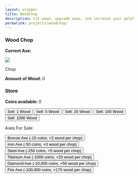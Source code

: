 ```yaml
---
layout: wrapper
title: WoodChop
description: Cut wood, upgrade axes, and increase your gold!
permalink: projects/woodchop/
---
```



<link rel="stylesheet" type="text/css" href="{{ site.url }}/assets/css/woodchop.css">

<main>
	<div class="section">
		<h3>Wood Chop</h3>
		<p><b>Current Axe:</b> <span id="axeType"></span></p>
		<a class="more round" id="chopWood">
			<img id="axeImg" src="{{site.url}}/assets/img/woodchop/hand.png">
			<p>Chop</p>
		</a>
		<p><b>Amount of Wood:</b> <span id="woodAmt">0</span></p>
	</div>
	<div class="section">
		<h3>Store</h3>
		<p><b>Coins available: </b><span id="coinAmt">0</span></p>
		<button class ="sellButton" id="sellWood">
			Sell: 1 Wood
		</button>
		<button class ="sellButton" id="sellWood5x">
			Sell: 5 Wood
		</button>
		<button class ="sellButton" id="sellWood25x">
			Sell: 25 Wood
		</button>
		<button class ="sellButton" id="sellWood100x">
			Sell: 100 Wood
		</button>
		<button class ="sellButton" id="sellWood1000x">
			Sell: 1000 Wood
		</button>
		<p>Axes For Sale:</p>
		<button class ="buyButton" id="buyBronzeAxe">
			Bronze Axe (-10 coins, +2 wood per chop)
		</button>
		<button class ="buyButton" id="buyIronAxe">
			Iron Axe (-50 coins, +3 wood per chop)
		</button>
		<button class ="buyButton" id="buySteelAxe">
			Steel Axe (-250 coins, +5 wood per chop)
		</button>
		<br>
		<button class ="buyButton" id="buyTitaniumAxe">Titanium Axe (-1000 coins, +25 wood per chop)</button>
		<button class ="buyButton" id="buyDiamondAxe">Diamond Axe (-10,000 coins, +50 wood per chop)</button>
		<br>
		<button class ="buyButton" id="buyFireAxe">Fire Axe (-100,000 coins, +175 wood per chop)</button>
	</div>
</main>

<script src="https://ajax.googleapis.com/ajax/libs/jquery/3.3.1/jquery.min.js"></script>
<script src='{{site.url}}/assets/js/woodchop.js'>
</script>
